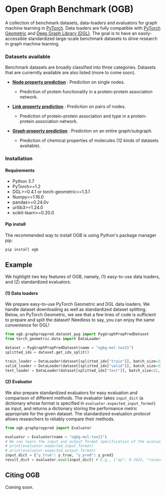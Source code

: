 # Open Graph Benchmark (OGB)

A collection of benchmark datasets, data-loaders and evaluators for graph machine learning in [PyTorch](https://pytorch.org/). Data loaders are fully compatible with [PyTorch Geometric](https://pytorch-geometric.readthedocs.io/en/latest/) and [Deep Graph Library (DGL)](https://www.dgl.ai/).
The goal is to have an easily-accessible standardized large-scale benchmark datasets to drive research in graph machine learning.


### Datasets available
Benchmark datasets are broadly classified into three categories. Datasets that are currerntly available are also listed (more to come soon).
- [**Node property prediction**](ogb/nodeproppred/README.md) : Prediction on single nodes.
    - Prediction of protein functionality in a protein-protein association network.

- [**Link property prediction**](ogb/linkproppred/README.md) : Prediction on pairs of nodes.
    - Prediction of protein-protein association and type in a protein-protein association network.

- [**Graph property prediction**](ogb/graphproppred/README.md) : Prediction on an entire graph/subgraph.
    - Prediction of chemical properties of molecules (12 kinds of datasets available).

### Installation

#### Requirements
 - Python 3.7
 - PyTorch>=1.2
 - DGL>=0.4.1 or torch-geometric>=1.3.1
 - Numpy>=1.16.0
 - pandas>=0.24.0v
 - urllib3>=1.24.0
 - scikit-learn>=0.20.0

#### Pip install
The recommended way to install OGB is using Python's package manager pip:
```bash
pip install ogb
```

## Example
We highlight two key features of OGB, namely, (1) easy-to-use data loaders, and (2) standardized evaluators.
#### (1) Data loaders
We prepare easy-to-use PyTorch Geometric and DGL data loaders. We handle dataset downloading as well as standardized dataset splitting.
Below, on PyTorch Geometric, we see that a few lines of code is sufficient to prepare and split the dataset! Needless to say, you can enjoy the same convenience for DGL!
```python
from ogb.graphproppred.dataset_pyg import PygGraphPropPredDataset
from torch_geometric.data import DataLoader

dataset = PygGraphPropPredDataset(name = "ogbg-mol-tox21") 
splitted_idx = dataset.get_idx_split() 

train_loader = DataLoader(dataset[splitted_idx["train"]], batch_size=32, shuffle=True)
valid_loader = DataLoader(dataset[splitted_idx["valid"]], batch_size=32, shuffle=False)
test_loader = DataLoader(dataset[splitted_idx["test"]], batch_size=32, shuffle=False)
```

#### (2) Evaluator
We also prepare standardized evaluators for easy evaluation and comparison of different methods. The evaluator takes `input_dict` (a dictionary whose format is specified in `evaluator.expected_input_format`) as input, and returns a dictionary storing the performance metric appropriate for the given dataset.
The standardized evaluation protocol allows researchers to reliably compare their methods.
```python
from ogb.graphproppred import Evaluator

evaluator = Evaluator(name = "ogbg-mol-tox21")
# We can learn the input and output format specification of the evaluator as follows.
# print(evaluator.expected_input_format) 
# print(evaluator.expected_output_format) 
input_dict = {"y_true": y_true, "y_pred": y_pred}
result_dict = evaluator.eval(input_dict) # E.g., {"ap": 0.3421, "rocauc": 0.7321}
```

## Citing OGB
Coming soon.
